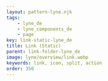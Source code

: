 ```yaml
---
layout: pattern-lyne.njk
tags: 
    - lyne_de
    - lyne_components_de
    - page
key: link-static-lyne_de
title: Link (Static)
parent: link-folder-lyne_de
image: lyne/overview/link.webp
keywords: link, icon, split, action
order: 350
---
```

